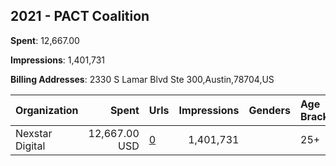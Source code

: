 ## 2021 - PACT Coalition 
**Spent**: 12,667.00

**Impressions**: 1,401,731

**Billing Addresses**: 2330 S Lamar Blvd Ste 300,Austin,78704,US

|Organization|Spent|Urls|Impressions|Genders|Age Brackets|Country Codes|
|:---|---:|:---|---:|:---|:---|:---|
|Nexstar Digital|12,667.00 USD|[0](https://www.snap.com/political-ads/asset/c8266d33297b8b15d855e5862aa97da0342f190c996f19e0af0330d4f89eb095?mediaType=mp4)|1,401,731||25+|united states|
